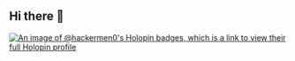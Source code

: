 ## Hi there 👋

[![An image of @hackermen0's Holopin badges, which is a link to view their full Holopin profile](https://holopin.me/hackermen0)](https://holopin.io/@hackermen0)

<!--
**hackermen0/hackermen0** is a ✨ _special_ ✨ repository because its `README.md` (this file) appears on your GitHub profile.

Here are some ideas to get you started:

- 🔭 I’m currently working on ...
- 🌱 I’m currently learning ...
- 👯 I’m looking to collaborate on ...
- 🤔 I’m looking for help with ...
- 💬 Ask me about ...
- 📫 How to reach me: ...
- 😄 Pronouns: ...
- ⚡ Fun fact: ...
-->
